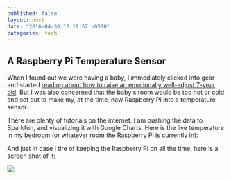 ```yaml
---
published: false
layout: post
date: "2016-04-30 10:19:57 -0500"
categories: tech
---
```

## A Raspberry Pi Temperature Sensor

When I found out we were having a baby, I immediately clicked into gear and started [reading about how to raise an emotionally well-adjust 7-year old](https://play.google.com/store/books/details?id=APzgCL8mgHUC&source=productsearch&utm_source=HA_Desktop_US&utm_medium=SEM&utm_campaign=PLA&pcampaignid=MKTAD0930BO1&gl=US&gclid=CNm0mOCktcwCFUWbNwodFWAFBQ&gclsrc=ds). But I was also concerned that the baby's room would be too hot or cold and set out to make my, at the time, new Raspberry Pi into a temperature sensor. 

There are plenty of tutorials on the internet. I am pushing the data to Sparkfun, and visualizing it with Google Charts. Here is the live temperature in my bedroom (or whatever room the Raspberry Pi is currently in):





And just in case I tire of keeping the Raspberry Pi on all the time, here is a screen shot of it:

![]({{site.baseurl}}/images/temperature.png)
